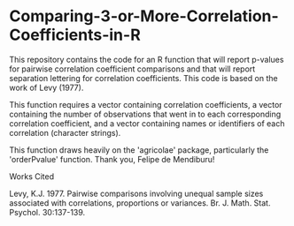 
# Comparing-3-or-More-Correlation-Coefficients-in-R
This repository contains the code for an R function that will report p-values for pairwise correlation coefficient comparisons and that will report separation lettering for correlation coefficients. This code is based on the work of Levy (1977).

This function requires a vector containing correlation coefficients, a vector containing the number of observations that went in to each corresponding correlation coefficient, and a vector containing names or identifiers of each correlation (character strings).

This function draws heavily on the 'agricolae' package, particularly the 'orderPvalue' function. Thank you, Felipe de Mendiburu!

Works Cited

Levy, K.J. 1977. Pairwise comparisons involving unequal sample sizes associated with correlations, proportions or variances. Br. J. Math. Stat. Psychol. 30:137-139.
